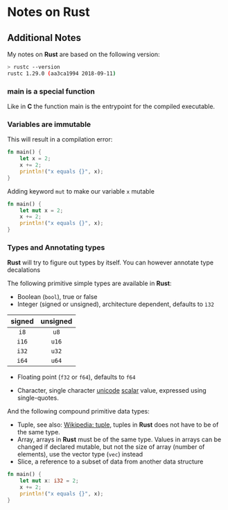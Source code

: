 # Notes on Rust

## Additional Notes

My notes on **Rust** are based on the following version:

```bash
> rustc --version
rustc 1.29.0 (aa3ca1994 2018-09-11)
```

### main is a special function

Like in **C** the function main is the entrypoint for the compiled executable.

### Variables are immutable

This will result in a compilation error:

```rust
fn main() {
    let x = 2;
    x += 2;
    println!("x equals {}", x);
}
```

Adding keyword `mut` to make our variable `x` mutable

```rust
fn main() {
    let mut x = 2;
    x += 2;
    println!("x equals {}", x);
}
```

### Types and Annotating types

**Rust** will try to figure out types by itself. You can however annotate type decalations

The following primitive simple types are available in **Rust**:

- Boolean (`bool`), true or false
- Integer (signed or unsigned), architecture dependent, defaults to `ì32`

| signed | unsigned |
| :------------: | :------------: |
| `i8` | `u8` |
|  `i16` | `u16` |
| `i32` | `u32` |
| `i64` | `u64`|

- Floating point (`f32` or `f64`), defaults to `f64`

- Character, single character [unicode](https://en.wikipedia.org/wiki/Unicode) [scalar](https://en.wikipedia.org/wiki/Variable_(computer_science)) value, expressed using single-quotes.

And the following compound primitive data types:

- Tuple, see also: [Wikipedia: tuple](https://en.wikipedia.org/wiki/Tuple), tuples in **Rust** does not have to be of the same type.
- Array, arrays in **Rust** must be of the same type. Values in arrays can be changed if declared mutable, but not the size of array (number of elements), use the vector type (`vec`) instead
- Slice, a reference to a subset of data from another data structure

```rust
fn main() {
    let mut x: i32 = 2;
    x += 2;
    println!("x equals {}", x);
}
```
